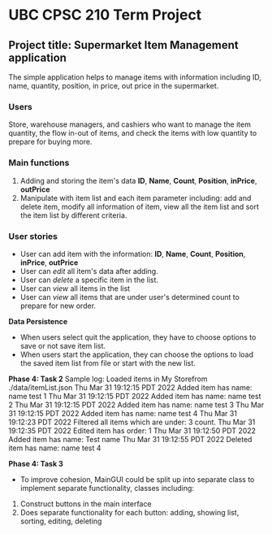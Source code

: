 # UBC CPSC 210 Term Project
## Project title: Supermarket Item Management application

The simple application helps to manage items with information including ID, name, quantity, position, in price, out 
price in the supermarket.

### Users
Store, warehouse managers, and cashiers who want to manage the item quantity, the flow in-out of items, and check the 
items with low quantity to prepare for buying more.

### Main functions
1. Adding and storing the item's data **ID**, **Name**, **Count**, **Position**, **inPrice**, **outPrice**  
2. Manipulate with item list and each item parameter including: add and delete item, modify all information of item, view all the item list and sort
the item list by different criteria.

### User stories
- User can add item with the information: **ID**, **Name**, **Count**, **Position**, **inPrice**, **outPrice**
- User can _edit_ all item's data after adding.
- User can _delete_ a specific item in the list.
- User can _view_ all items in the list
- User can _view_ all items that are under user's determined count to prepare for new order.

**Data Persistence**
- When users select quit the application, they have to choose options to save or not save item list.
- When users start the application, they can choose the options to load the saved item list from file or start with the new list.


**Phase 4: Task 2**
Sample log:
Loaded items in My Storefrom ./data/itemList.json
Thu Mar 31 19:12:15 PDT 2022
Added item has name: name test 1
Thu Mar 31 19:12:15 PDT 2022
Added item has name: name test 2
Thu Mar 31 19:12:15 PDT 2022
Added item has name: name test 3
Thu Mar 31 19:12:15 PDT 2022
Added item has name: name test 4
Thu Mar 31 19:12:23 PDT 2022
Filtered all items which are under: 3 count.
Thu Mar 31 19:12:35 PDT 2022
Edited item has order: 1
Thu Mar 31 19:12:50 PDT 2022
Added item has name: Test name
Thu Mar 31 19:12:55 PDT 2022
Deleted item has name: name test 4


**Phase 4: Task 3**
- To improve cohesion, MainGUI could be split up into separate class to implement 
separate functionality, classes including: 
1. Construct buttons in the main interface
2. Does separate functionality for each button: adding, showing list, sorting, editing, deleting
